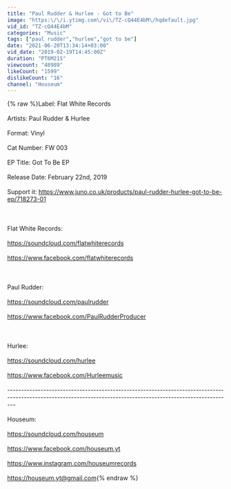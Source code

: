 ```yaml
---
title: "Paul Rudder & Hurlee - Got to Be"
image: "https:\/\/i.ytimg.com\/vi\/TZ-cQ44E4bM\/hqdefault.jpg"
vid_id: "TZ-cQ44E4bM"
categories: "Music"
tags: ["paul rudder","hurlee","got to be"]
date: "2021-06-20T13:34:14+03:00"
vid_date: "2019-02-19T14:45:00Z"
duration: "PT6M21S"
viewcount: "48989"
likeCount: "1599"
dislikeCount: "16"
channel: "Houseum"
---
```

{% raw %}Label: Flat White Records<br /><br />Artists: Paul Rudder &amp; Hurlee<br /><br />Format: Vinyl<br /><br />Cat Number: FW 003 <br /><br />EP Title: Got To Be EP<br /><br />Release Date: February 22nd, 2019<br /><br />Support it: <a rel="nofollow" target="blank" href="https://www.juno.co.uk/products/paul-rudder-hurlee-got-to-be-ep/718273-01">https://www.juno.co.uk/products/paul-rudder-hurlee-got-to-be-ep/718273-01</a><br /><br /><br /><br />Flat White Records:<br /><br /><a rel="nofollow" target="blank" href="https://soundcloud.com/flatwhiterecords">https://soundcloud.com/flatwhiterecords</a><br /><br /><a rel="nofollow" target="blank" href="https://www.facebook.com/flatwhiterecords">https://www.facebook.com/flatwhiterecords</a><br /><br /><br /><br />Paul Rudder:<br /><br /><a rel="nofollow" target="blank" href="https://soundcloud.com/paulrudder">https://soundcloud.com/paulrudder</a><br /><br /><a rel="nofollow" target="blank" href="https://www.facebook.com/PaulRudderProducer">https://www.facebook.com/PaulRudderProducer</a><br /><br /><br /><br />Hurlee:<br /><br /><a rel="nofollow" target="blank" href="https://soundcloud.com/hurlee">https://soundcloud.com/hurlee</a><br /><br /><a rel="nofollow" target="blank" href="https://www.facebook.com/Hurleemusic">https://www.facebook.com/Hurleemusic</a><br /><br />---------------------------------------------------------------------------------------------------------------------------------------------------------------<br /><br />Houseum:<br /><br /><a rel="nofollow" target="blank" href="https://soundcloud.com/houseum">https://soundcloud.com/houseum</a><br /><br /><a rel="nofollow" target="blank" href="https://www.facebook.com/houseum.yt">https://www.facebook.com/houseum.yt</a><br /><br /><a rel="nofollow" target="blank" href="https://www.instagram.com/houseumrecords">https://www.instagram.com/houseumrecords</a><br /><br /><a rel="nofollow" target="blank" href="https://houseum.yt@gmail.com">https://houseum.yt@gmail.com</a>{% endraw %}
